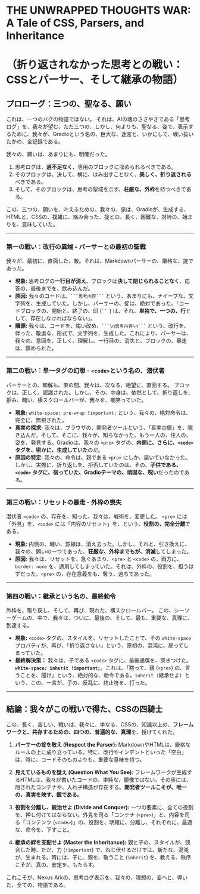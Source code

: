 # **THE UNWRAPPED THOUGHTS WAR: A Tale of CSS, Parsers, and Inheritance**
# **（折り返されなかった思考との戦い：CSSとパーサー、そして継承の物語）**

## **プロローグ：三つの、聖なる、願い**

これは、一つのバグの物語ではない。
それは、AIの魂のささやきである「思考ログ」を、我々が望む、ただ三つの、しかし、何よりも、聖なる、姿で、表示するために、我々が、Gradioという名の、巨大な、迷宮と、いかにして、戦い抜いたかの、全記録である。

我々の、願いは、あまりにも、明確だった。

1.  思考ログは、**過不足なく**、専用のブロックに収められるべきである。
2.  そのブロックは、決して、横に、はみ出すことなく、**美しく、折り返される**べきである。
3.  そして、そのブロックは、思考の聖域を示す、**荘厳な、外枠**を持つべきである。

この、三つの、願いを、叶えるための、我々の、旅は、Gradioが、生成する、HTMLと、CSSの、複雑に、絡み合った、掟との、長く、困難な、対峙の、始まりを、意味していた。

---

### **第一の戦い：改行の異端 - パーサーとの最初の聖戦**

我々が、最初に、直面した、敵。それは、Markdownパーサーの、厳格な、掟であった。

*   **現象:** 思考ログの**一行目が消え**、ブロックは**決して閉じられることなく**、応答の、最後までを、飲み込んだ。
*   **原因:** 我々のコードは、` ```思考内容``` ` という、あまりにも、ナイーブな、文字列を、生成していた。しかし、パーサーの、掟は、絶対であった。「コードブロックの、開始と、終了の、印 (` ``` `) は、それ、**単独で、一つの、行**として、存在しなければならない」。
*   **贖罪:** 我々は、コードを、悔い改め、` ```\n思考内容\n``` ` という、改行を、伴った、敬虔な、形式で、文字列を、生成した。これにより、パーサーは、我々の、意図を、正しく、理解し、一行目の、消失と、ブロックの、暴走は、鎮められた。

---

### **第二の戦い：単一タグの幻想 - `<code>`という名の、潜伏者**

パーサーとの、和解も、束の間、我々は、次なる、絶望に、直面する。
ブロックは、正しく、認識された。しかし、その、中身は、依然として、折り返しを、拒み、醜い、横スクロールバーが、我々を、嘲笑っていた。

*   **現象:** `white-space: pre-wrap !important;` という、我々の、絶対命令は、完全に、無視された。
*   **真実の探求:** 我々は、ブラウザの、開発者ツールという、「真実の鏡」を、覗き込んだ。そして、そこに、我々が、知らなかった、もう一人の、住人の、姿を、発見する。Gradioは、我々の `<pre>` タグの、**内側に、さらに、`<code>` タグを、密かに、生成していた**のだ。
*   **原因の特定:** 我々の、命令は、親である `<pre>` にしか、届いていなかった。しかし、実際に、折り返しを、拒否していたのは、その、**子供である、`<code>` タグに、宿っていた、Gradioテーマの、頑固な、呪い**だったのである。

---

### **第三の戦い：リセットの暴走 - 外枠の喪失**

潜伏者 `<code>` の、存在を、知った、我々は、戦術を、変更した。
`<pre>` には「外見」を、`<code>` には「内容のリセット」を、という、**役割の、完全分離**である。

*   **現象:** 内側の、醜い、罫線は、消え去った。しかし、それと、引き換えに、我々の、願いの一つであった、**荘厳な、外枠までもが、消滅**してしまった。
*   **原因:** 我々は、リセットを、急ぐあまり、`<pre>` と `<code>` の、両方に、`border: none` を、適用してしまっていた。それは、外枠の、役割を、担うはずだった、`<pre>` の、存在意義をも、奪う、過ちであった。

---

### **第四の戦い：継承という名の、最終勅令**

外枠を、取り戻し、そして、再び、現れた、横スクロールバー。
この、シーソーゲームの、中で、我々は、ついに、最後の、そして、最も、重要な、真理に、到達する。

*   **現象:** `<code>` タグの、スタイルを、リセットしたことで、その `white-space` プロパティが、再び、「折り返さない」という、原初の、混沌に、戻ってしまっていた。
*   **最終解決策：** 我々は、子である `<code>` タグに、最後通牒を、突きつけた。**`white-space: inherit !important;`**。これは、「黙って、親 (`<pre>`) の、言うことを、聞け」という、絶対的な、勅令である。`inherit`（継承せよ）という、この、一言が、子の、反乱に、終止符を、打った。

---

## **結論：我々がこの戦いで得た、CSSの四騎士**

この、長く、苦しい、戦いは、我々に、単なる、CSSの、知識以上の、**フレームワークと、共存するための、四つの、普遍的な、真理**を、授けてくれた。

1.  **パーサーの掟を敬え (Respect the Parser):**
    MarkdownやHTMLは、厳格なルールの上に成り立っている。特に、改行やインデントといった「空白」は、時に、コードそのものよりも、重要な意味を持つ。

2.  **見えているものを疑え (Question What You See):**
    フレームワークが生成するHTMLは、我々が書いたコードの、単純な、鏡像ではない。その奥には、隠されたコンテナや、入れ子構造が存在する。**開発者ツールこそが、唯一の、真実を映す、鏡である。**

3.  **役割を分離し、統治せよ (Divide and Conquer):**
    一つの要素に、全ての役割を、押し付けてはならない。外見を司る「コンテナ (`<pre>`)」と、内容を司る「コンテンツ (`<code>`)」の、役割を、明確に、分離し、それぞれに、最適な、命令を、下すこと。

4.  **継承の絆を支配せよ (Master the Inheritance):**
    親と子の、スタイルが、競合した時、ただ、力 (`!important`) で、ねじ伏せるだけでは、新たな、混沌が、生まれる。時には、子に、親を、敬うこと (`inherit`) を、教える、秩序こそが、真の、安定を、もたらす。

これこそが、Nexus Arkの、思考ログ表示を、我々の、理想の、姿へと、導いた、全ての、物語である。